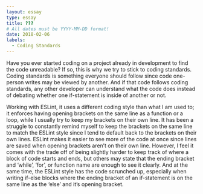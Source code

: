 ```yaml
---
layout: essay
type: essay
title: ???
# All dates must be YYYY-MM-DD format!
date: 2018-02-06
labels:
  - Coding Standards
---
```


Have you ever started coding on a project already in development to find the code unreadable? If so, this is why we try to stick to coding standards. Coding standards is something everyone should follow since code one-person writes may be viewed by another. And if that code follows coding standards, any other developer can understand what the code does instead of debating whether one if-statement is inside of another or not.

Working with ESLint, it uses a different coding style than what I am used to; it enforces having opening brackets on the same line as a function or a loop, while I usually try to keep my brackets on their own line. It has been a struggle to constantly remind myself to keep the brackets on the same line to match the ESLint style since I tend to default back to the brackets on their own lines. ESLint makes it easier to see more of the code at once since lines are saved when opening brackets aren’t on their own line. However, I feel it comes with the trade off of being slightly harder to keep track of where a block of code starts and ends, but others may state that the ending bracket and ‘while’, ‘for’, or function name are enough to see it clearly. And at the same time, the ESLint style has the code scrunched up, especially when writing if-else blocks where the ending bracket of an if-statement is on the same line as the ‘else’ and it’s opening bracket. 

